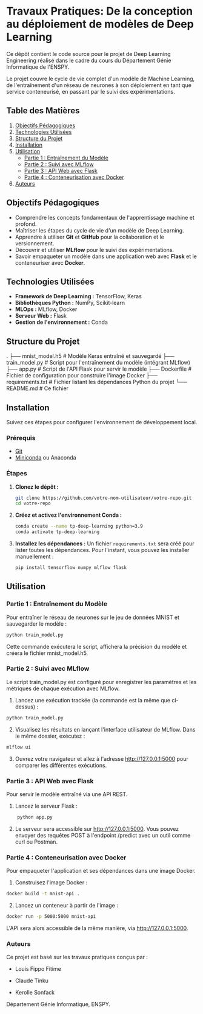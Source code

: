 # Travaux Pratiques: De la conception au déploiement de modèles de Deep Learning

Ce dépôt contient le code source pour le projet de Deep Learning Engineering réalisé dans le cadre du cours du Département Génie Informatique de l'ENSPY.

Le projet couvre le cycle de vie complet d'un modèle de Machine Learning, de l'entraînement d'un réseau de neurones à son déploiement en tant que service conteneurisé, en passant par le suivi des expérimentations.

## Table des Matières
1. [Objectifs Pédagogiques](#objectifs-pédagogiques)
2. [Technologies Utilisées](#technologies-utilisées)
3. [Structure du Projet](#structure-du-projet)
4. [Installation](#installation)
5. [Utilisation](#utilisation)
   - [Partie 1 : Entraînement du Modèle](#partie-1--entraînement-du-modèle)
   - [Partie 2 : Suivi avec MLflow](#partie-2--suivi-avec-mlflow)
   - [Partie 3 : API Web avec Flask](#partie-3--api-web-avec-flask)
   - [Partie 4 : Conteneurisation avec Docker](#partie-4--conteneurisation-avec-docker)
6. [Auteurs](#auteurs)

## Objectifs Pédagogiques
- Comprendre les concepts fondamentaux de l'apprentissage machine et profond.
- Maîtriser les étapes du cycle de vie d'un modèle de Deep Learning.
- Apprendre à utiliser **Git** et **GitHub** pour la collaboration et le versionnement.
- Découvrir et utiliser **MLflow** pour le suivi des expérimentations.
- Savoir empaqueter un modèle dans une application web avec **Flask** et le conteneuriser avec **Docker**.

## Technologies Utilisées
- **Framework de Deep Learning :** TensorFlow, Keras
- **Bibliothèques Python :** NumPy, Scikit-learn
- **MLOps :** MLflow, Docker
- **Serveur Web :** Flask
- **Gestion de l'environnement :** Conda

## Structure du Projet
.
├── mnist_model.h5 # Modèle Keras entraîné et sauvegardé
├── train_model.py # Script pour l'entraînement du modèle (intégrant MLflow)
├── app.py # Script de l'API Flask pour servir le modèle
├── Dockerfile # Fichier de configuration pour construire l'image Docker
├── requirements.txt # Fichier listant les dépendances Python du projet
└── README.md # Ce fichier


## Installation

Suivez ces étapes pour configurer l'environnement de développement local.

### Prérequis
- [Git](https://git-scm.com/)
- [Miniconda](https://docs.conda.io/en/latest/miniconda.html) ou Anaconda

### Étapes
1.  **Clonez le dépôt :**
    ```bash
    git clone https://github.com/votre-nom-utilisateur/votre-repo.git
    cd votre-repo
    ```

2.  **Créez et activez l'environnement Conda :**
    ```bash
    conda create --name tp-deep-learning python=3.9
    conda activate tp-deep-learning
    ```

3.  **Installez les dépendances :**
    Un fichier `requirements.txt` sera créé pour lister toutes les dépendances. Pour l'instant, vous pouvez les installer manuellement :
    ```bash
    pip install tensorflow numpy mlflow flask
    ```

## Utilisation

### Partie 1 : Entraînement du Modèle
Pour entraîner le réseau de neurones sur le jeu de données MNIST et sauvegarder le modèle :
```bash
python train_model.py
```
Cette commande exécutera le script, affichera la précision du modèle et créera le fichier mnist_model.h5.

### Partie 2 : Suivi avec MLflow
Le script train_model.py est configuré pour enregistrer les paramètres et les métriques de chaque exécution avec MLflow.

1. Lancez une exécution trackée (la commande est la même que ci-dessus) :

```bash
python train_model.py
```

2. Visualisez les résultats en lançant l'interface utilisateur de MLflow. Dans le même dossier, exécutez :

```bash
mlflow ui
```

3. Ouvrez votre navigateur et allez à l'adresse http://127.0.0.1:5000 pour comparer les différentes exécutions.

### Partie 3 : API Web avec Flask
Pour servir le modèle entraîné via une API REST.

1. Lancez le serveur Flask :
```bash
    python app.py
```
2. Le serveur sera accessible sur http://127.0.0.1:5000. Vous pouvez envoyer des requêtes POST à l'endpoint /predict avec un outil comme curl ou Postman.

### Partie 4 : Conteneurisation avec Docker
Pour empaqueter l'application et ses dépendances dans une image Docker.

1. Construisez l'image Docker :
```bash
docker build -t mnist-api .
```

2. Lancez un conteneur à partir de l'image :
``` bash
docker run -p 5000:5000 mnist-api
```

L'API sera alors accessible de la même manière, via http://127.0.0.1:5000.

### Auteurs
Ce projet est basé sur les travaux pratiques conçus par :

- Louis Fippo Fitime

- Claude Tinku

- Kerolle Sonfack

Département Génie Informatique, ENSPY.